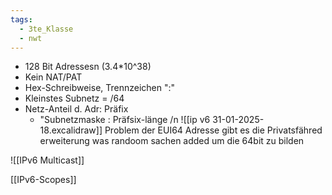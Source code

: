 ```yaml
---
tags:
  - 3te_Klasse
  - nwt
---
```

- 128 Bit Adressesn (3.4*10^38)
- Kein NAT/PAT
- Hex-Schreibweise, Trennzeichen ":"
- Kleinstes Subnetz = /64
- Netz-Anteil d. Adr: Präfix
	- "Subnetzmaske : Präfsix-länge /n
![[ip v6 31-01-2025-18.excalidraw]]
Problem der EUI64 Adresse gibt es die Privatsfähred erweiterung was randoom sachen added um die 64bit zu bilden

![[IPv6 Multicast]]


[[IPv6-Scopes]]